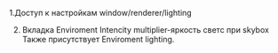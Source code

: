 1.Доступ к настройкам
window/renderer/lighting

2. Вкладка Enviroment
Intencity multiplier-яркость светс при skybox
Также присутствует Enviroment lighting.
